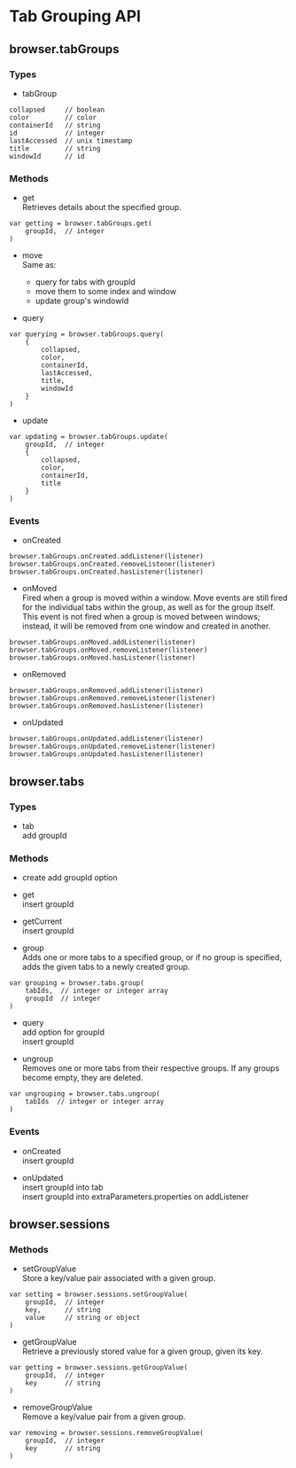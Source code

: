 # Tab Grouping API

## browser.tabGroups

### Types
+ tabGroup
```
collapsed     // boolean
color         // color
containerId   // string
id            // integer
lastAccessed  // unix timestamp
title         // string
windowId      // id
```

### Methods
+ get  
  Retrieves details about the specified group.
```
var getting = browser.tabGroups.get(
	groupId,  // integer
)
```
+ move  
  Same as:
  - query for tabs with groupId
  - move them to some index and window
  - update group's windowId

+ query
```
var querying = browser.tabGroups.query(
	{
		collapsed,
		color,
		containerId,
		lastAccessed,
		title,
		windowId
	}
)
```
+ update
```
var updating = browser.tabGroups.update(
	groupId,  // integer
	{
		collapsed,
		color,
		containerId,
		title
	}
)
```

### Events
+ onCreated
```
browser.tabGroups.onCreated.addListener(listener)
browser.tabGroups.onCreated.removeListener(listener)
browser.tabGroups.onCreated.hasListener(listener)
```

+ onMoved  
  Fired when a group is moved within a window. Move events are still fired for the individual tabs within the group, as well as for the group itself. This event is not fired when a group is moved between windows; instead, it will be removed from one window and created in another.
```
browser.tabGroups.onMoved.addListener(listener)
browser.tabGroups.onMoved.removeListener(listener)
browser.tabGroups.onMoved.hasListener(listener)
```
+ onRemoved
```
browser.tabGroups.onRemoved.addListener(listener)
browser.tabGroups.onRemoved.removeListener(listener)
browser.tabGroups.onRemoved.hasListener(listener)
```
+ onUpdated
```
browser.tabGroups.onUpdated.addListener(listener)
browser.tabGroups.onUpdated.removeListener(listener)
browser.tabGroups.onUpdated.hasListener(listener)
```


## browser.tabs

### Types
- tab  
  add groupId

### Methods
- create
  add groupId option

- get  
  insert groupId

- getCurrent  
  insert groupId

+ group  
  Adds one or more tabs to a specified group, or if no group is specified, adds the given tabs to a newly created group.
```
var grouping = browser.tabs.group(
	tabIds,  // integer or integer array
	groupId  // integer
)
```
- query  
  add option for groupId  
  insert groupId

+ ungroup  
  Removes one or more tabs from their respective groups. If any groups become empty, they are deleted.
```
var ungrouping = browser.tabs.ungroup(
	tabIds  // integer or integer array
)
```

### Events
- onCreated  
  insert groupId

- onUpdated  
  insert groupId into tab  
  insert groupId into extraParameters.properties on addListener


## browser.sessions

### Methods
+ setGroupValue  
  Store a key/value pair associated with a given group.
```
var setting = browser.sessions.setGroupValue(
	groupId,  // integer
	key,      // string
	value     // string or object
)
```
+ getGroupValue  
  Retrieve a previously stored value for a given group, given its key.
```
var getting = browser.sessions.getGroupValue(
	groupId,  // integer
	key       // string
)
```
+ removeGroupValue  
Remove a key/value pair from a given group.
```
var removing = browser.sessions.removeGroupValue(
	groupId,  // integer
	key       // string
)
```

